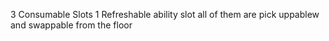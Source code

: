3 Consumable Slots
1 Refreshable ability slot
all of them are pick uppablew and swappable from the floor